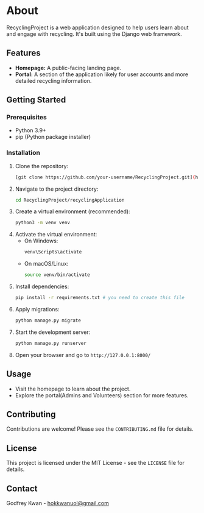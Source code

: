 # About

RecyclingProject is a web application designed to help users learn about and engage with recycling. It's built using the Django web framework.

## Features

-   **Homepage:** A public-facing landing page.
-   **Portal:** A section of the application likely for user accounts and more detailed recycling information.

## Getting Started

### Prerequisites

-   Python 3.9+
-   pip (Python package installer)

### Installation

1.  Clone the repository:
    ```bash
    [git clone https://github.com/your-username/RecyclingProject.git](https://github.com/HokKwan1/recyclingProject.git)
    ```
2.  Navigate to the project directory:
    ```bash
    cd RecyclingProject/recyclingApplication
    ```
3.  Create a virtual environment (recommended):
    ```bash
    python3 -m venv venv
    ```
4.  Activate the virtual environment:
    -   On Windows:
        ```bash
        venv\Scripts\activate
        ```
    -   On macOS/Linux:
        ```bash
        source venv/bin/activate
        ```
5.  Install dependencies:
    ```bash
    pip install -r requirements.txt # you need to create this file
    ```
6.  Apply migrations:
    ```bash
    python manage.py migrate
    ```
7.  Start the development server:
    ```bash
    python manage.py runserver
    ```
8. Open your browser and go to `http://127.0.0.1:8000/`

## Usage

-   Visit the homepage to learn about the project.
-   Explore the portal(Admins and Volunteers) section for more features.

## Contributing

Contributions are welcome! Please see the `CONTRIBUTING.md` file for details.

## License

This project is licensed under the MIT License - see the `LICENSE` file for details.

## Contact

Godfrey Kwan - hokkwanuol@gmail.com
